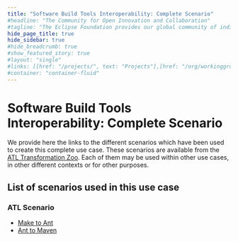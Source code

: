 ```yaml
---
title: "Software Build Tools Interoperability: Complete Scenario"
#headline: "The Community for Open Innovation and Collaboration"
#tagline: "The Eclipse Foundation provides our global community of individuals and organizations with a mature, scalable, and business-friendly environment for open source software collaboration and innovation."
hide_page_title: true
hide_sidebar: true
#hide_breadcrumb: true
#show_featured_story: true
#layout: "single"
#links: [[href: "/projects/", text: "Projects"],[href: "/org/workinggroups/", text: "Working Group"],[href: "/membership/", text: "Members"],[href: "/org/value", text: "Business Value"]]
#container: "container-fluid"
---
```


# Software Build Tools Interoperability: Complete Scenario

We provide here the links to the different scenarios which have been used to create this complete use case. These scenarios are available from the [ATL Transformation Zoo](../../atltransformations/). Each of them may be used within other use cases, in other different contexts or for other purposes.

## List of scenarios used in this use case

### ATL Scenario

  * [Make to Ant](../../../atltransformations/#Make2Ant)
  * [Ant to Maven](../../../atltransformations/#Ant2Maven)
